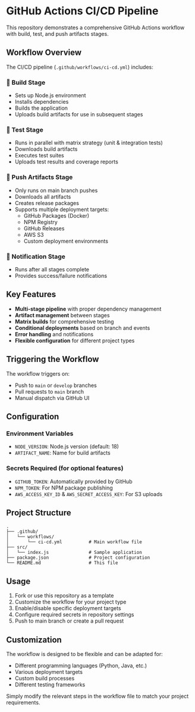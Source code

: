 # GitHub Actions CI/CD Pipeline

This repository demonstrates a comprehensive GitHub Actions workflow with build, test, and push artifacts stages.

## Workflow Overview

The CI/CD pipeline (`.github/workflows/ci-cd.yml`) includes:

### 🔨 Build Stage
- Sets up Node.js environment
- Installs dependencies
- Builds the application
- Uploads build artifacts for use in subsequent stages

### 🧪 Test Stage
- Runs in parallel with matrix strategy (unit & integration tests)
- Downloads build artifacts
- Executes test suites
- Uploads test results and coverage reports

### 🚀 Push Artifacts Stage
- Only runs on main branch pushes
- Downloads all artifacts
- Creates release packages
- Supports multiple deployment targets:
  - GitHub Packages (Docker)
  - NPM Registry
  - GitHub Releases
  - AWS S3
  - Custom deployment environments

### 📢 Notification Stage
- Runs after all stages complete
- Provides success/failure notifications

## Key Features

- **Multi-stage pipeline** with proper dependency management
- **Artifact management** between stages
- **Matrix builds** for comprehensive testing
- **Conditional deployments** based on branch and events
- **Error handling** and notifications
- **Flexible configuration** for different project types

## Triggering the Workflow

The workflow triggers on:
- Push to `main` or `develop` branches
- Pull requests to `main` branch
- Manual dispatch via GitHub UI

## Configuration

### Environment Variables
- `NODE_VERSION`: Node.js version (default: 18)
- `ARTIFACT_NAME`: Name for build artifacts

### Secrets Required (for optional features)
- `GITHUB_TOKEN`: Automatically provided by GitHub
- `NPM_TOKEN`: For NPM package publishing
- `AWS_ACCESS_KEY_ID` & `AWS_SECRET_ACCESS_KEY`: For S3 uploads

## Project Structure

```
.
├── .github/
│   └── workflows/
│       └── ci-cd.yml          # Main workflow file
├── src/
│   └── index.js               # Sample application
├── package.json               # Project configuration
└── README.md                  # This file
```

## Usage

1. Fork or use this repository as a template
2. Customize the workflow for your project type
3. Enable/disable specific deployment targets
4. Configure required secrets in repository settings
5. Push to main branch or create a pull request

## Customization

The workflow is designed to be flexible and can be adapted for:
- Different programming languages (Python, Java, etc.)
- Various deployment targets
- Custom build processes
- Different testing frameworks

Simply modify the relevant steps in the workflow file to match your project requirements.
